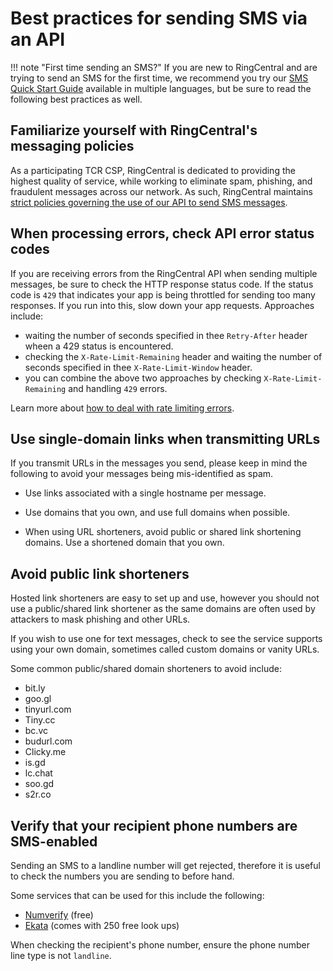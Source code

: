 # Best practices for sending SMS via an API

!!! note "First time sending an SMS?"
    If you are new to RingCentral and are trying to send an SMS for the first time, we recommend you try our [SMS Quick Start Guide](../quick-start.md) available in multiple languages, but be sure to read the following best practices as well.

## Familiarize yourself with RingCentral's messaging policies

As a participating TCR CSP, RingCentral is dedicated to providing the highest quality of service, while working to eliminate spam, phishing, and fraudulent messages across our network. As such, RingCentral maintains [strict policies governing the use of our API to send SMS messages](https://www.ringcentral.com/legal/sms-mms-content-policies.html).

## When processing errors, check API error status codes

If you are receiving errors from the RingCentral API when sending multiple messages, be sure to check the HTTP response status code. If the status code is `429` that indicates your app is being throttled for sending too many responses. If you run into this, slow down your app requests. Approaches include:

* waiting the number of seconds specified in thee `Retry-After` header wheen a 429 status is encountered.
* checking the `X-Rate-Limit-Remaining` header and waiting the number of seconds specified in thee `X-Rate-Limit-Window` header.
* you can combine the above two approaches by checking `X-Rate-Limit-Remaining` and handling `429` errors.

Learn more about [how to deal with rate limiting errors](../../basics/rate-limits.md). 

## Use single-domain links when transmitting URLs

If you transmit URLs in the messages you send, please keep in mind the following to avoid your messages being mis-identified as spam.

* Use links associated with a single hostname per message.

* Use domains that you own, and use full domains when possible.

* When using URL shorteners, avoid public or shared link shortening domains. Use a shortened domain that you own. 

## Avoid public link shorteners

Hosted link shorteners are easy to set up and use, however you should not use a public/shared link shortener as the same domains are often used by attackers to mask phishing and other URLs.
    
If you wish to use one for text messages, check to see the service supports using your own domain, sometimes called custom domains or vanity URLs.

Some common public/shared domain shorteners to avoid include:

- bit.ly
- goo.gl
- tinyurl.com
- Tiny.cc
- bc.vc
- budurl.com
- Clicky.me
- is.gd
- lc.chat
- soo.gd
- s2r.co

## Verify that your recipient phone numbers are SMS-enabled

Sending an SMS to a landline number will get rejected, therefore it is useful to check the numbers you are sending to before hand. 

Some services that can be used for this include the following: 

* [Numverify](https://numverify.com/) (free)
* [Ekata](https://ekata.com/developer/documentation/api-overview/#tag/Phone-Intelligence-API/paths/~13.0~1phone_intel/get) (comes with 250 free look ups)

When checking the recipient's phone number, ensure the phone number line type is not `landline`.
